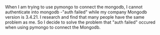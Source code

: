 When I am trying to use pymongo to connect the mongodb, I cannot authenticate into mongodb -"auth failed" while my company Mongodb version is 3.4.21. I research and find that many people have the same problem as me. So I decide to solve the problem that "auth failed" occured when using pymongo to connect the Mongodb.
